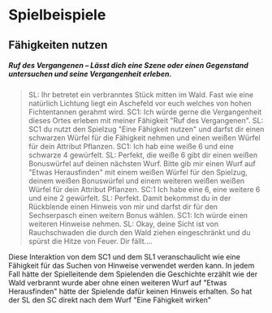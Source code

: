 # Spielbeispiele

## Fähigkeiten nutzen

##### Ruf des Vergangenen – Lässt dich eine Szene oder einen Gegenstand untersuchen und seine Vergangenheit erleben.

> SL: Ihr betretet ein verbranntes Stück mitten im Wald. Fast wie eine natürlich Lichtung liegt ein Aschefeld vor euch welches von hohen Fichtentannen gerahmt wird.
> SC1: Ich würde gerne die Vergangenheit dieses Ortes erleben mit meiner Fähigkeit "Ruf des Vergangenen".
> SL: SC1 du nutzt den Spielzug "Eine Fähigkeit nutzen" und darfst dir einen schwarzen Würfel für die Fähigkeit nehmen und einen weißen Würfel für dein Attribut Pflanzen.
> SC1: Ich hab eine weiße 6 und eine schwarze 4 gewürfelt.
> SL: Perfekt, die weiße 6 gibt dir einen weißen Bonuswürfel auf deinen nächsten Wurf. Bitte gib mir einen Wurf auf "Etwas Herausfinden" mit einem weißen Würfel für den Spielzug, deinem weißen Bonuswürfel und einem weiteren weißen weißen Würfel für dein Attribut Pflanzen.
> SC:1 Ich habe eine 6, eine weitere 6 und eine 2 gewürfelt.
> SL: Perfekt. Damit bekommst du in der Rückblende einen Hinweis von mir und darfst dir für den Sechserpasch einen weitern Bonus wählen.
> SC1: Ich würde einen weiteren Hinweise nehmen.
> SL: Okay, deine Sicht ist von Rauchschwaden die durch den Wald ziehen eingeschränkt und du spürst die Hitze von Feuer. Dir fällt....

Diese Interaktion von dem SC1 und dem SL1 veranschaulicht wie eine Fähigkeit für das Suchen von Hinweise verwendet werden kann. In jedem Fall hätte der Spielleitende dem Spielenden die Geschichte erzählt wie der Wald verbrannt wurde aber ohne einen weiteren Wurf auf "Etwas Herausfinden" hätte der Spielende dafür keinen Hinweis erhalten. So hat der SL den SC direkt nach dem Wurf "Eine Fähigkeit wirken"